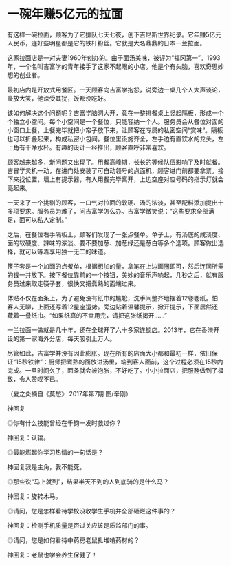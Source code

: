 # 一碗年赚5亿元的拉面

有这样一碗拉面，顾客为了它排队七天七夜，创下吉尼斯世界纪录。它年赚5亿元人民币，连好些明星都是它的铁杆粉丝。它就是大名鼎鼎的日本一兰拉面。 

这家拉面店是一对夫妻1960年创办的。由于面汤美味，被评为“福冈第一”。1993年，一个名叫吉富学的青年接手了这家不起眼的小店。他是个有头脑，喜欢奇思妙想的创业者。 

最初店内是开放式用餐区。一天顾客向吉富学抱怨，说旁边一桌几个人大声谈论，豪放大笑，他深受其扰，饭都没吃好。 

该如何解决这个问题呢？吉富学脑洞大开，竟在一整排餐桌上竖起隔板，形成一个个独立小空间。每个小空间是一个餐位，只能容纳一个人。服务员会从餐位对面的小窗口上餐，上餐完毕就把小帘子放下来，让顾客在专属的私密空间“赏味”。隔板也可以折叠起来，构成私密小包间。餐位里设施齐全，左手边有直饮水的龙头，左上角有干净水杯。有趣的设计一经推出，顾客直呼非常喜欢。 

顾客越来越多，新问题又出现了。用餐高峰期，长长的等候队伍影响了及时就餐。吉冒学灵机一动，在进门处安装了可自动领号的点面机，顾客进门前都要拿票。接下来找位置，墙上有提示器，有人用餐完毕离开，上边空座对应号码的指示灯就会亮起来。 

一天来了一个挑剔的顾客，一口气对拉面的软硬、汤的浓淡，甚至配料添加提出十多项要求。服务员为难了，问吉富学怎么办。吉富学微笑说：“这些要求全部满足，面可以私人定制。” 

之后，在餐位右手隔板上，顾客们发现了一张点餐单。单子上，有汤底的咸淡度、面的软硬度、辣味的浓淡、要不要加葱、加葱绿还是葱白等多个选项。顾客做出选择，就可以等着享用独一无二的味道。 

筷子套是一个加面的点餐单，根据想加的量，拿笔在上边画圈即可，然后连同所需的钱一并放下。按下餐位靠前的一个按钮，美妙的音乐声响起，几秒之后，就有服务员过来取走筷子套，很快又把煮熟的面端过来。 

体贴不仅在面条上，为了避免没有纸巾的尴尬，洗手间整齐地摆着12卷卷纸。怕客人无聊，上面还写着12星座运势。旁边贴着温馨提示，掀开提示，下面居然还藏着一叠纸巾。“如果纸真的不幸用完，请把这张纸揭开……” 

一兰拉面一做就是几十年，还在全球开了六十多家连锁店。2013年，它在香港开设的第一家海外分店，每天吸引上万人。 

尽管如此，吉富学并没有因此膨胀。现在所有的店面大小都和最初一样，依旧保证“15秒铁律”：厨师把煮熟的面放进汤里，端到客人面前，这个过程必须在15秒内完成。一旦时间久了，面条就会被泡胀，不好吃了。小小拉面店，把服務做到了极致，令人赞叹不已。 

（夏之炎摘自《莫愁》 2017年第7期 图/辛刚） 

神回复 

◎你有什么技能曾经在千钧一发时救过你？ 

神回复：认输。 

◎最能燃起你学习热情的一句话是？ 

神回复我是主角，我不能死。 

◎那些说“马上就到”，结果半天不到的人到底骑的是什么马？ 

神回复：旋转木马。 

◎请问，您是怎样看待学校没收学生手机并全部砸烂这件事的？ 

神回复：检测手机质量是否过关应该是质监部门的事。 

◎请问，您是如何看待中药房老鼠扎堆啃药材的？ 

神回复：老鼠也学会养生保健了！